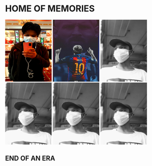 <html>
<head>
</head>
<body>

  <h1>HOME OF MEMORIES</h1>
<a href="https://www.facebook.com/profile.php?id=100070434865170"><img src="Hacker.jpg"height="200px"width="150px"></a>
<a href="https://filmy4wap.loan"><img src="781179.jpg"height="200px"width="150px"></a>
<a href="https://www.facebook.com/saurav.karki.94849"><img src="Saurav.jpg"height="200px"width="150px"></input></a>
<a href="https://www.facebook.com/saurav.karki.94849"><img src="Saurav.jpg"height="200px"width="150px"></input></a>
<a href="https://www.facebook.com/saurav.karki.94849"><img src="Saurav.jpg"height="200px"width="150px"></input></a>
<a href="https://www.facebook.com/saurav.karki.94849"><img src="Saurav.jpg"height="200px"width="150px"></input></a>
<h2>END OF AN ERA</h2>
</body>
</html>

